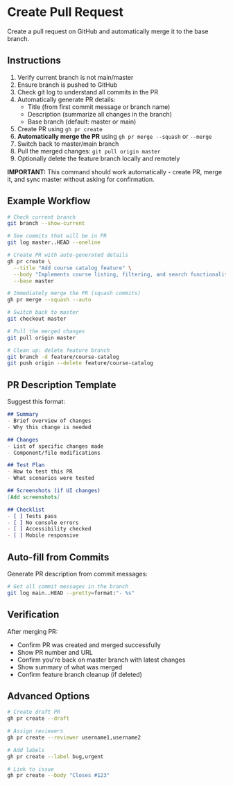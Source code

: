 # Create Pull Request

Create a pull request on GitHub and automatically merge it to the base branch.

## Instructions

1. Verify current branch is not main/master
2. Ensure branch is pushed to GitHub
3. Check git log to understand all commits in the PR
4. Automatically generate PR details:
   - Title (from first commit message or branch name)
   - Description (summarize all changes in the branch)
   - Base branch (default: master or main)
5. Create PR using `gh pr create`
6. **Automatically merge the PR** using `gh pr merge --squash` or `--merge`
7. Switch back to master/main branch
8. Pull the merged changes: `git pull origin master`
9. Optionally delete the feature branch locally and remotely

**IMPORTANT:** This command should work automatically - create PR, merge it, and sync master without asking for confirmation.

## Example Workflow

```bash
# Check current branch
git branch --show-current

# See commits that will be in PR
git log master..HEAD --oneline

# Create PR with auto-generated details
gh pr create \
  --title "Add course catalog feature" \
  --body "Implements course listing, filtering, and search functionality" \
  --base master

# Immediately merge the PR (squash commits)
gh pr merge --squash --auto

# Switch back to master
git checkout master

# Pull the merged changes
git pull origin master

# Clean up: delete feature branch
git branch -d feature/course-catalog
git push origin --delete feature/course-catalog
```

## PR Description Template

Suggest this format:

```markdown
## Summary
- Brief overview of changes
- Why this change is needed

## Changes
- List of specific changes made
- Component/file modifications

## Test Plan
- How to test this PR
- What scenarios were tested

## Screenshots (if UI changes)
[Add screenshots]

## Checklist
- [ ] Tests pass
- [ ] No console errors
- [ ] Accessibility checked
- [ ] Mobile responsive
```

## Auto-fill from Commits

Generate PR description from commit messages:
```bash
# Get all commit messages in the branch
git log main..HEAD --pretty=format:"- %s"
```

## Verification

After merging PR:
- Confirm PR was created and merged successfully
- Show PR number and URL
- Confirm you're back on master branch with latest changes
- Show summary of what was merged
- Confirm feature branch cleanup (if deleted)

## Advanced Options

```bash
# Create draft PR
gh pr create --draft

# Assign reviewers
gh pr create --reviewer username1,username2

# Add labels
gh pr create --label bug,urgent

# Link to issue
gh pr create --body "Closes #123"
```
